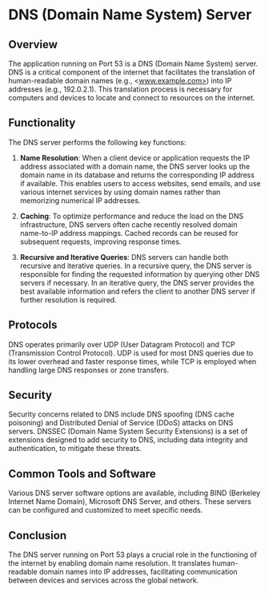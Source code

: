 # DNS (Domain Name System) Server

## Overview

The application running on Port 53 is a DNS (Domain Name System) server. DNS is a critical component of the internet that facilitates the translation of human-readable domain names (e.g., <www.example.com>) into IP addresses (e.g., 192.0.2.1). This translation process is necessary for computers and devices to locate and connect to resources on the internet.

## Functionality

The DNS server performs the following key functions:

1. **Name Resolution**: When a client device or application requests the IP address associated with a domain name, the DNS server looks up the domain name in its database and returns the corresponding IP address if available. This enables users to access websites, send emails, and use various internet services by using domain names rather than memorizing numerical IP addresses.

2. **Caching**: To optimize performance and reduce the load on the DNS infrastructure, DNS servers often cache recently resolved domain name-to-IP address mappings. Cached records can be reused for subsequent requests, improving response times.

3. **Recursive and Iterative Queries**: DNS servers can handle both recursive and iterative queries. In a recursive query, the DNS server is responsible for finding the requested information by querying other DNS servers if necessary. In an iterative query, the DNS server provides the best available information and refers the client to another DNS server if further resolution is required.

## Protocols

DNS operates primarily over UDP (User Datagram Protocol) and TCP (Transmission Control Protocol). UDP is used for most DNS queries due to its lower overhead and faster response times, while TCP is employed when handling large DNS responses or zone transfers.

## Security

Security concerns related to DNS include DNS spoofing (DNS cache poisoning) and Distributed Denial of Service (DDoS) attacks on DNS servers. DNSSEC (Domain Name System Security Extensions) is a set of extensions designed to add security to DNS, including data integrity and authentication, to mitigate these threats.

## Common Tools and Software

Various DNS server software options are available, including BIND (Berkeley Internet Name Domain), Microsoft DNS Server, and others. These servers can be configured and customized to meet specific needs.

## Conclusion

The DNS server running on Port 53 plays a crucial role in the functioning of the internet by enabling domain name resolution. It translates human-readable domain names into IP addresses, facilitating communication between devices and services across the global network.
